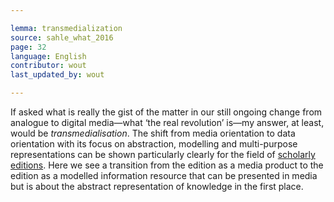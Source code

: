 ```yaml
---

lemma: transmedialization
source: sahle_what_2016
page: 32
language: English
contributor: wout
last_updated_by: wout

---
```


If asked what is really the gist of the matter in our still ongoing change from analogue to digital media—what ‘the real revolution’ is—my answer, at least, would be _transmedialisation_. The shift from media orientation to data orientation with its focus on abstraction, modelling and multi-purpose representations can be shown particularly clearly for the field of [scholarly editions](editionScholarly.html). Here we see a transition from the edition as a media product to the edition as a modelled information resource that can be presented in media but is about the abstract representation of knowledge in the first place.
